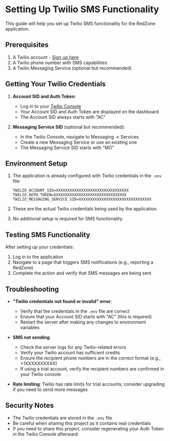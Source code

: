 # Setting Up Twilio SMS Functionality

This guide will help you set up Twilio SMS functionality for the RedZone application.

## Prerequisites

1. A Twilio account - [Sign up here](https://www.twilio.com/try-twilio)
2. A Twilio phone number with SMS capabilities
3. A Twilio Messaging Service (optional but recommended)

## Getting Your Twilio Credentials

1. **Account SID and Auth Token**:
   - Log in to your [Twilio Console](https://www.twilio.com/console)
   - Your Account SID and Auth Token are displayed on the dashboard
   - The Account SID always starts with "AC"

2. **Messaging Service SID** (optional but recommended):
   - In the Twilio Console, navigate to Messaging → Services
   - Create a new Messaging Service or use an existing one
   - The Messaging Service SID starts with "MG"

## Environment Setup

1. The application is already configured with Twilio credentials in the `.env` file:
   ```
   TWILIO_ACCOUNT_SID=XXXXXXXXXXXXXXXXXXXXXXXXXXXXXXXX
   TWILIO_AUTH_TOKEN=XXXXXXXXXXXXXXXXXXXXXXXXXXXXXXXX
   TWILIO_MESSAGING_SERVICE_SID=XXXXXXXXXXXXXXXXXXXXXXXXXXXXXXXX
   ```

2. These are the actual Twilio credentials being used by the application.

3. No additional setup is required for SMS functionality.

## Testing SMS Functionality

After setting up your credentials:

1. Log in to the application
2. Navigate to a page that triggers SMS notifications (e.g., reporting a RedZone)
3. Complete the action and verify that SMS messages are being sent

## Troubleshooting

- **"Twilio credentials not found or invalid" error**: 
  - Verify that the credentials in the `.env` file are correct
  - Ensure that your Account SID starts with "AC" (this is required)
  - Restart the server after making any changes to environment variables

- **SMS not sending**: 
  - Check the server logs for any Twilio-related errors
  - Verify your Twilio account has sufficient credits
  - Ensure the recipient phone numbers are in the correct format (e.g., +1XXXXXXXXXX)
  - If using a trial account, verify the recipient numbers are confirmed in your Twilio console
- **Rate limiting**: Twilio has rate limits for trial accounts; consider upgrading if you need to send more messages

## Security Notes

- The Twilio credentials are stored in the `.env` file
- Be careful when sharing this project as it contains real credentials
- If you need to share this project, consider regenerating your Auth Token in the Twilio Console afterward